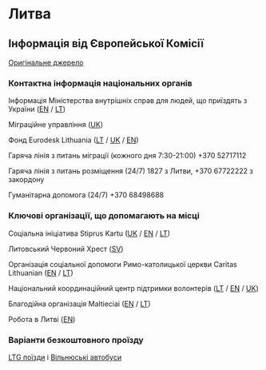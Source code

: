 # Литва

## Інформація від Європейської Комісії

[Оригінальне джерело](https://ec.europa.eu/info/strategy/priorities-2019-2024/stronger-europe-world/eu-solidarity-ukraine/eu-assistance-ukraine/information-people-fleeing-war-ukraine_uk)

### Контактна інформація національних органів

Інформація Міністерства внутрішніх справ для людей, що приїздять з України ([EN](https://migracija.lrv.lt/en/) / [LT](https://migracija.lrv.lt/lt/))

Міграційне управління ([UK](https://migracija.lrv.lt/lt/naudinga-informacija/ukraina-ukrayina-ukraina-ukraine/informatsiia-dlia-gromadian-ukrayini))

Фонд Eurodesk Lithuania ([LT](https://zinauviska.lt/ukraina/) / [UK](https://zinauviska.lt/ukraina/) / [EN](https://zinauviska.lt/ukraina/))

Гаряча лінія з питань міграції (кожного дня 7:30-21:00) +370 52717112

Гаряча лінія з питань розміщення (24/7) 1827 з Литви, +370 67722222 з закордону

Гуманітарна допомога (24/7) +370 68498688

### Ключові організації, що допомагають на місці

Соціальна ініціатива Stiprus Kartu ([UK](https://stipruskartu.lt/ua/) / [EN](http://www.stipruskartu.lt/) / [LT](https://stipruskartu.lt/lt/))

Литовський Червоний Хрест ([SV](https://www.redcross.lt/))

Організація соціальної допомоги Римо-католицької церкви Caritas Lithuanian ([EN](http://www.caritas.lt/) / [LT](http://www.caritas.lt/))

Національний координаційний центр підтримки волонтерів ([LT](https://stipruskartu.lt/lt/) / [EN](https://stipruskartu.lt/) / [UK](https://stipruskartu.lt/ua/))

Благодійна організація Maltieciai ([EN](https://maltieciai.lt/en/) / [LT](https://maltieciai.lt/))

Робота в Литві ([EN](https://workinlithuania.lt/relocation/relocation-from-ukraine/))

### Варіанти безкоштовного проїзду

[LTG поїзди](https://ltgcargo.ua/en/news/ukrainian-citizens-will-be-able-to-travel-by-train-in-lithuania-free-of-charge/) і [Вільнюські автобуси](https://ukraina.vilnius.lt/atvykstantiems-is-ukrainos/)
